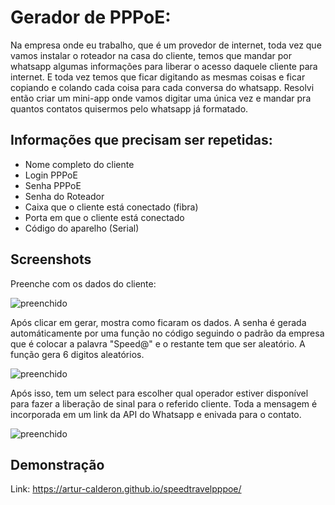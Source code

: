 
# Gerador de PPPoE:

Na empresa onde eu trabalho, que é um provedor de internet, toda vez que vamos instalar o roteador
na casa do cliente, temos que mandar por whatsapp algumas informações para liberar o acesso daquele cliente 
para internet.
E toda vez temos que ficar digitando as mesmas coisas e ficar copiando e colando cada coisa para cada conversa do whatsapp.
Resolvi então criar um mini-app onde vamos digitar uma única vez e mandar pra quantos contatos quisermos pelo whatsapp já formatado. 

## Informações que precisam ser repetidas:

- Nome completo do cliente
- Login PPPoE
- Senha PPPoE
- Senha do Roteador
- Caixa que o cliente está conectado (fibra)
- Porta em que o cliente está conectado
- Código do aparelho (Serial)



## Screenshots
Preenche com os dados do cliente:

![preenchido](https://i.imgur.com/4l6XxyZ.png)

Após clicar em gerar, mostra como ficaram os dados.
A senha é gerada automáticamente por uma função no código seguindo o padrão da empresa
que é colocar a palavra "Speed@" e o restante tem que ser aleatório. A função gera 6 digitos aleatórios.

![preenchido](https://i.imgur.com/HBXm4zO.png)

Após isso, tem um select para escolher qual operador estiver disponível para fazer a liberação de sinal para o referido cliente.
Toda a mensagem é incorporada em um link da API do Whatsapp e enivada para o contato.

![preenchido](https://i.imgur.com/IBeAXA8.png)

## Demonstração

Link: https://artur-calderon.github.io/speedtravelpppoe/

